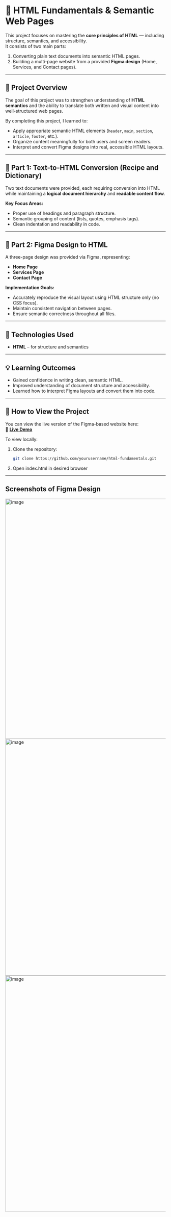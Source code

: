 # 🧱 HTML Fundamentals & Semantic Web Pages

This project focuses on mastering the **core principles of HTML** — including structure, semantics, and accessibility.  
It consists of two main parts:
1. Converting plain text documents into semantic HTML pages.  
2. Building a multi-page website from a provided **Figma design** (Home, Services, and Contact pages).

---

## 🧩 Project Overview

The goal of this project was to strengthen understanding of **HTML semantics** and the ability to translate both written and visual content into well-structured web pages.  

By completing this project, I learned to:
- Apply appropriate semantic HTML elements (`header`, `main`, `section`, `article`, `footer`, etc.).  
- Organize content meaningfully for both users and screen readers.  
- Interpret and convert Figma designs into real, accessible HTML layouts.  

---

## 🧠 Part 1: Text-to-HTML Conversion (Recipe and Dictionary)

Two text documents were provided, each requiring conversion into HTML while maintaining a **logical document hierarchy** and **readable content flow**.

**Key Focus Areas:**
- Proper use of headings and paragraph structure.  
- Semantic grouping of content (lists, quotes, emphasis tags).  
- Clean indentation and readability in code.

---

## 🎨 Part 2: Figma Design to HTML

A three-page design was provided via Figma, representing:
- **Home Page**
- **Services Page**
- **Contact Page**

**Implementation Goals:**
- Accurately reproduce the visual layout using HTML structure only (no CSS focus).  
- Maintain consistent navigation between pages.  
- Ensure semantic correctness throughout all files.

---

## 🧰 Technologies Used

- **HTML** – for structure and semantics  

---

## 💡 Learning Outcomes

- Gained confidence in writing clean, semantic HTML.  
- Improved understanding of document structure and accessibility.  
- Learned how to interpret Figma layouts and convert them into code.  

---

## 🚀 How to View the Project

You can view the live version of the Figma-based website here:  
🔗 **[Live Demo](https://yourusername.github.io/html-fundamentals/figma-website/)**  

To view locally:
1. Clone the repository:
   ```bash
   git clone https://github.com/yourusername/html-fundamentals.git

2. Open index.html in desired browser

---

## Screenshots of Figma Design

<img width="825" height="753" alt="image" src="https://github.com/user-attachments/assets/d5b7b6b8-3038-4dbe-a141-fdd2068b47d3" />
<img width="824" height="743" alt="image" src="https://github.com/user-attachments/assets/f8c1debb-2906-4aab-8244-aba8176f7736" />
<img width="820" height="741" alt="image" src="https://github.com/user-attachments/assets/44cbc10b-2955-43a5-b527-a01af13c9d62" />



